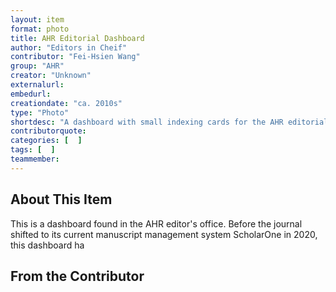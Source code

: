 ```yaml
---
layout: item
format: photo
title: AHR Editorial Dashboard
author: "Editors in Cheif"
contributor: "Fei-Hsien Wang"
group: "AHR"
creator: "Unknown"
externalurl: 
embedurl: 
creationdate: "ca. 2010s"
type: "Photo"
shortdesc: "A dashboard with small indexing cards for the AHR editorial staff to plan future issues"
contributorquote: 
categories: [  ]
tags: [  ]
teammember: 
---
```


## About This Item

This is a dashboard found in the AHR editor's office. Before the journal shifted to its current manuscript management system ScholarOne in 2020, this dashboard ha


## From the Contributor 
